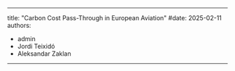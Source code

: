 ---

title: "Carbon Cost Pass-Through in European Aviation"
#date: 2025-02-11
authors:

  - admin
  - Jordi Teixidó
  - Aleksandar Zaklan


---